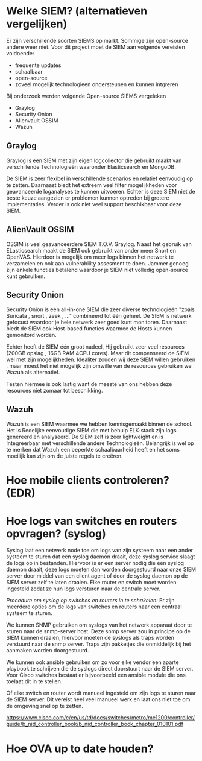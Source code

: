 # Welke SIEM? (alternatieven vergelijken) 
Er zijn verschillende soorten SIEMS op markt. Sommige zijn open-source andere weer niet. Voor dit project moet de SIEM aan volgende vereisten  voldoende:
- frequente updates
- schaalbaar
- open-source
- zoveel mogelijk technologieen ondersteunen en kunnen intgreren

Bij onderzoek werden volgende Open-source SIEMS vergeleken
- Graylog
- Security Onion
- Alienvault OSSIM
- Wazuh

## Graylog
Graylog is een SIEM met zijn eigen logcollector die gebruikt maakt van verschillende Technologieën waaronder Elasticsearch en MongoDB.

De SIEM is zeer flexibel in verschillende scenarios en relatief eenvoudig op te zetten. Daarnaast biedt het extreem veel filter mogelijkheden voor geavanceerde loganalyses te kunnen uitvoeren. 
Echter is deze SIEM niet de beste keuze aangezien er problemen kunnen optreden bij grotere implementaties. Verder is ook niet veel support beschikbaar voor deze SIEM. 

## AlienVault OSSIM
OSSIM is veel geavanceerdere SIEM T.O.V. Graylog. Naast het gebruik van ELasticsearch maakt de SIEM ook gebruikt van onder meer Snort en OpenVAS. Hierdoor is mogelijk om meer logs binnen het netwerk te verzamelen en ook aan vulnerability assesment te doen. Jammer genoeg zijn enkele functies betalend waardoor je SIEM niet volledig open-source kunt gebruiken. 

## Security Onion
Security Onion is een all-in-one SIEM die zeer diverse technologieën "zoals Suricata , snort , zeek , ..." combineerd tot één geheel. De SIEM is netwerk gefocust waardoor je hele netwerk zeer goed kunt monitoren. Daarnaast biedt de SIEM ook Host-based functies waarmee de Hosts kunnen gemonitord worden. 

Echter heeft de SIEM één groot nadeel, Hij gebruikt zeer veel resources (200GB opslag , 16GB RAM 4CPU cores). Maar dit compenseerd de SIEM wel met zijn mogelijkheden. Idealiter zouden wij deze SIEM willen gebruiken , maar moest het niet mogelijk zijn omwille van de resources gebruiken we Wazuh als alternatief. 

Testen hiermee is ook lastig want de meeste van ons hebben deze resources niet zomaar tot beschikking. 

## Wazuh

Wazuh is een SIEM waarmee we hebben kennisgemaakt binnen de school. Het is Redelijke eenvoudige SIEM die met behulp ELK-stack zijn logs genereerd en analyseerd. De SIEM zelf is zeer lightweight en is Integreerbaar met verschillende andere Technologieën. Belangrijk is wel op te merken dat Wazuh een beperkte schaalbaarheid heeft en het soms moeilijk kan zijn om de juiste regels te creëren.  



# Hoe mobile clients controleren? (EDR) 

 

 

# Hoe logs van switches en routers opvragen? (syslog) 

Syslog laat een netwerk node toe om logs van zijn systeem naar een ander systeem te sturen dat een syslog daemon draait, deze syslog service slaagt de logs op in bestanden. Hiervoor is er een server nodig die een syslog daemon draait, deze logs moeten dan worden doorgestuurd naar onze SIEM server door middel van een client agent of door de syslog daemon op de SIEM server zelf te laten draaien. Elke router en switch moet worden ingesteld zodat ze hun logs versturen naar de centrale server. 

 
*Procedure om syslog op switches en routers in te schakelen:* 
Er zijn meerdere opties om de logs van switches en routers naar een centraal systeem te sturen.  

We kunnen SNMP gebruiken om syslogs van het netwerk apparaat door te sturen naar de snmp-server host. Deze snmp server zou in principe op de SIEM kunnen draaien, hiervoor moeten de syslogs als traps worden verstuurd naar de snmp server. Traps zijn pakketjes die onmiddelijk bij het aanmaken worden doorgestuurd.

We kunnen ook ansible gebruiken om zo voor elke vendor een aparte playbook te schrijven die de syslogs direct doorstuurt naar de SIEM server. Voor Cisco switches bestaat er bijvoorbeeld een ansible module die ons toelaat dit in te stellen.

Of elke switch en router wordt manueel ingesteld om zijn logs te sturen naar de SIEM server. Dit vereist heel veel manueel werk en laat ons niet toe om de omgeving snel op te zetten.

https://www.cisco.com/c/en/us/td/docs/switches/metro/me1200/controller/guide/b_nid_controller_book/b_nid_controller_book_chapter_010101.pdf 

# Hoe OVA up to date houden? 
